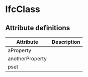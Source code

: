 IfcClass
========
Attribute definitions
---------------------
| Attribute       | Description   |
|-----------------|---------------|
| aProperty       |               |
| anotherProperty |               |
| pset            |               |

